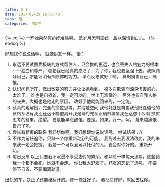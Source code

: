 ```yaml
---
title: D 1
date: 2017-09-29 16:57:43
tags: 悟
categories: 悟&空
---
```

{% cq %}
一开始果然真的好难熬啊。
愿岁月无可回首，且以深情到白头。
{% endcq %}
<!--more-->
好想找你说说话啊，
就像朋友一样。
悟：
1. 永远不要试图靠极端的方式留住人，只会推的更远，也会丢失人格魅力的根本——独立和尊严。
	哪怕我已经真的崩溃了，为了你，我也要坚强下去。我照顾好自己，才能证明有照顾你的能力。
	早点反思就好了啊。
	真的痛恨自己，痛恨。
2. 认识问题所在，做出改变的努力并让让她看到。
	被多次欺骗而深深伤害的心，太难了。
	难也是自找的，我一定可以的。世上无难事的。
	另外也有自我人格的丧失。大概也是他走的原因。
	改好了他就能回来的，一定能。
3. 认真的理解她，完全的换位思考，并给她空间
	我他妈就是禽兽我他妈连碰他的资格都没有我还在这干嘛他离开我是真的完全正确的事情我在这想什么啊
	换位思考的结果，绝望。
	要是能早点醒悟。要是。如果。万一。呵。
	越来越痛恨自己了呢。
4. 尝试有距离的联系
	我好想你啊。我好想跟你说说话啊。
	尝试结果：//
5. 不作为前任追你，只赌一个你重新动心的可能。
	我的过去我没法改变，我的未来我一定会把握。
	我是一个可以爱可以托付的人。我会对你好的。
	重新开始。
6. 每日反思
	以上只要我不沉浸不享受虚假的繁荣，和以前一样每天思考，这些错我一个都不会犯。她就不会走。
	你让我太舒服了。舒服的忘记了思考。
	不要停下自省，不要偏离轨道。
	
出轨的车，扶正了还能继续开的。修一修就好了。
我尽快修好，就回去找你。
